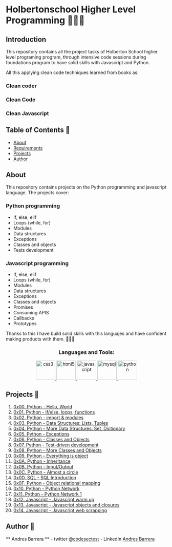 # Holbertonschool Higher Level Programming 👨🏻‍💻

## Introduction 
This repository contains all the project tasks of Holberton School higher level programing program, through intensive code sessions during foundations program to have solid skills with Javascript and Python.

All this applying clean code techniques learned from books as:
### Clean coder
### Clean Code
### Clean Javascript

## Table of Contents :book:
* [About](#About)
* [Requirements](#Requirements)
* [Projects](#Projects)
* [Author](#Author)

## About
This repository contains projects on the Python programming and javascript language. The projects cover:
### Python programming
- If, else, elif
- Loops (while, for)
- Modules
- Data structures
- Exceptions
- Classes and objects
- Tests development
### Javascript programming
- If, else, elif
- Loops (while, for)
- Modules
- Data structures
- Exceptions
- Classes and objects
- Promises
- Consuming APIS
- Callbacks
- Prototypes

Thanks to this I have build solid skills with this languajes and have confident making products with them. 👨🏻‍💻



<h3 align="center">Languages and Tools:</h3>
<p align="center"> <a href="https://www.w3schools.com/css/" target="_blank"> <img src="https://devicons.github.io/devicon/devicon.git/icons/css3/css3-original-wordmark.svg" alt="css3" width="60" height="60"/> </a> <a href="https://www.w3.org/html/" target="_blank"> <img src="https://devicons.github.io/devicon/devicon.git/icons/html5/html5-original-wordmark.svg" alt="html5" width="60" height="60"/> </a> <a href="https://developer.mozilla.org/en-US/docs/Web/JavaScript" target="_blank"> <img src="https://devicons.github.io/devicon/devicon.git/icons/javascript/javascript-original.svg" alt="javascript" width="60" height="60"/> </a> <a href="https://www.mysql.com/" target="_blank"> <img src="https://devicons.github.io/devicon/devicon.git/icons/mysql/mysql-original-wordmark.svg" alt="mysql" width="60" height="60"/> </a> <a href="https://www.python.org" target="_blank"> <img src="https://devicons.github.io/devicon/devicon.git/icons/python/python-original.svg" alt="python" width="60" height="60"/> </a> </p>


## Projects :page_with_curl:
1. [0x00. Python - Hello, World](./0x00-python-hello_world)
2. [0x01. Python - if/else, loops, functions](./0x01-python-if_else_loops_functions)
3. [0x02. Python - import & modules](./0x02-python-import_modules)
4. [0x03. Python - Data Structures: Lists, Tuples](./0x03-python-data_structures)
5. [0x04. Python - More Data Structures: Set, Dictionary](./0x04-python-more_data_structures)
6. [0x05. Python - Exceptions](./0x05-python-exceptions)
7. [0x06. Python - Classes and Objects](./0x06-python-classes)
8. [0x07. Python - Test-driven development](./0x07-python-test_driven_development)
9. [0x08. Python - More Classes and Objects](./0x08-python-more_classes)
10. [0x09. Python - Everything is object](./0x09-python-everything_is_object)
11. [0x0A. Python - Inheritance](./0x0A-python-inheritance)
12. [0x0B. Python - Input/Output](./0x0B-python-input_output)
13. [0x0C. Python - Almost a circle](./0x0C-python-almost_a_circle)
14. [0x0D. SQL - SQL Introduction](./0x0D-SQL_introduction)
15. [0x0F. Python - Object relational mapping](./0x0F-python-object_relational_mapping)
16. [0x10. Python - Python Network](./0x10-python-network_0)
17. [0x11. Python - Python Network 1](./0x11-python-network_1)
18. [0x12. Javascript - Javascript warm up](./0x12-javascript-warm_up)
19. [0x13. Javascript - Javascript objects and closures](./0x13-javascript_objects_scopes_closures)
20. [0x14. Javascript - Javascript web scrapping](./0x14-javascript-web_scraping)



## Author :pencil:
** Andres Barrera ** - twitter [@codesectest](https://twitter.com/codesectest) - LinkedIn [Andres Barrera](https://www.linkedin.com/in/andresbpulido)
